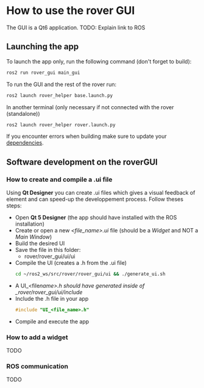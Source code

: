 # How to use the rover GUI

The GUI is a Qt6 application. TODO: Explain link to ROS

## Launching the app

To launch the app only, run the following command (don't forget to build):

```bash
ros2 run rover_gui main_gui
```

To run the GUI and the rest of the rover run:

```bash
ros2 launch rover_helper base.launch.py
```

In another terminal (only necessary if not connected with the rover (standalone))

```bash
ros2 launch rover_helper rover.launch.py
```

If you encounter errors when building make sure to update your [dependencies](../../../README.md#dependencies).

## Software development on the roverGUI

### How to create and compile a .ui file

Using **Qt Designer** you can create .ui files which gives a visual feedback of element and can speed-up the developpement process. Follow theses steps:

- Open **Qt 5 Designer** (the app should have installed with the ROS installation)
- Create or open a new _<file_name>.ui_ file (should be a _Widget_ and NOT a _Main Window_)
- Build the desired UI
- Save the file in this folder:
  - rover/rover_gui/ui/ui
- Compile the UI (creates a .h from the .ui file)
  ```bash
  cd ~/ros2_ws/src/rover/rover_gui/ui && ./generate_ui.sh
  ```
- A UI\_<file*name>.h should have generated inside of \_rover/rover_gui/ui/include*
- Include the .h file in your app
  ```cpp
  #include "UI_<file_name>.h"
  ```
- Compile and execute the app

### How to add a widget

TODO

### ROS communication

TODO
